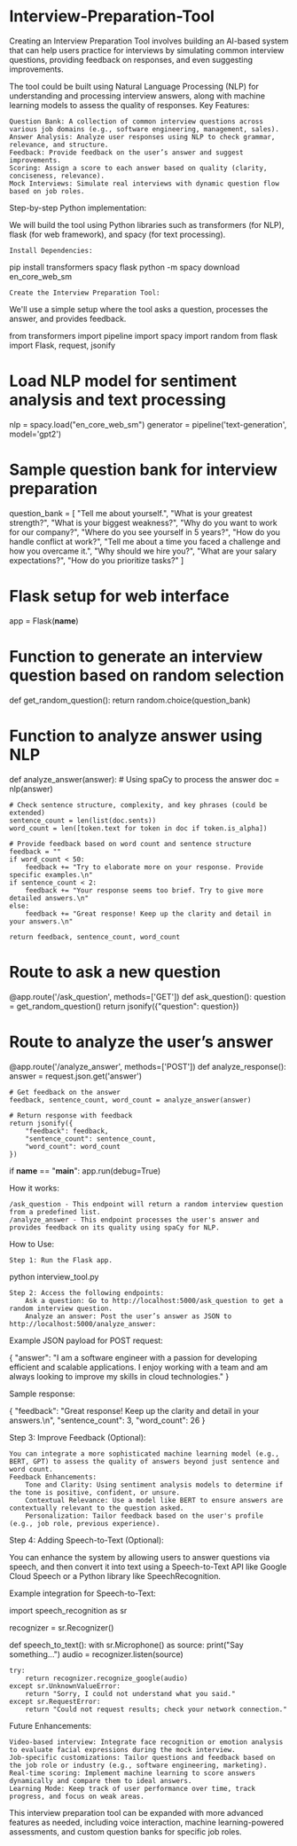 # Interview-Preparation-Tool
Creating an Interview Preparation Tool involves building an AI-based system that can help users practice for interviews by simulating common interview questions, providing feedback on responses, and even suggesting improvements.

The tool could be built using Natural Language Processing (NLP) for understanding and processing interview answers, along with machine learning models to assess the quality of responses.
Key Features:

    Question Bank: A collection of common interview questions across various job domains (e.g., software engineering, management, sales).
    Answer Analysis: Analyze user responses using NLP to check grammar, relevance, and structure.
    Feedback: Provide feedback on the user’s answer and suggest improvements.
    Scoring: Assign a score to each answer based on quality (clarity, conciseness, relevance).
    Mock Interviews: Simulate real interviews with dynamic question flow based on job roles.

Step-by-step Python implementation:

We will build the tool using Python libraries such as transformers (for NLP), flask (for web framework), and spacy (for text processing).

    Install Dependencies:

pip install transformers spacy flask
python -m spacy download en_core_web_sm

    Create the Interview Preparation Tool:

We'll use a simple setup where the tool asks a question, processes the answer, and provides feedback.

from transformers import pipeline
import spacy
import random
from flask import Flask, request, jsonify

# Load NLP model for sentiment analysis and text processing
nlp = spacy.load("en_core_web_sm")
generator = pipeline('text-generation', model='gpt2')

# Sample question bank for interview preparation
question_bank = [
    "Tell me about yourself.",
    "What is your greatest strength?",
    "What is your biggest weakness?",
    "Why do you want to work for our company?",
    "Where do you see yourself in 5 years?",
    "How do you handle conflict at work?",
    "Tell me about a time you faced a challenge and how you overcame it.",
    "Why should we hire you?",
    "What are your salary expectations?",
    "How do you prioritize tasks?"
]

# Flask setup for web interface
app = Flask(__name__)

# Function to generate an interview question based on random selection
def get_random_question():
    return random.choice(question_bank)

# Function to analyze answer using NLP
def analyze_answer(answer):
    # Using spaCy to process the answer
    doc = nlp(answer)
    
    # Check sentence structure, complexity, and key phrases (could be extended)
    sentence_count = len(list(doc.sents))
    word_count = len([token.text for token in doc if token.is_alpha])
    
    # Provide feedback based on word count and sentence structure
    feedback = ""
    if word_count < 50:
        feedback += "Try to elaborate more on your response. Provide specific examples.\n"
    if sentence_count < 2:
        feedback += "Your response seems too brief. Try to give more detailed answers.\n"
    else:
        feedback += "Great response! Keep up the clarity and detail in your answers.\n"
    
    return feedback, sentence_count, word_count

# Route to ask a new question
@app.route('/ask_question', methods=['GET'])
def ask_question():
    question = get_random_question()
    return jsonify({"question": question})

# Route to analyze the user’s answer
@app.route('/analyze_answer', methods=['POST'])
def analyze_response():
    answer = request.json.get('answer')
    
    # Get feedback on the answer
    feedback, sentence_count, word_count = analyze_answer(answer)
    
    # Return response with feedback
    return jsonify({
        "feedback": feedback,
        "sentence_count": sentence_count,
        "word_count": word_count
    })

if __name__ == "__main__":
    app.run(debug=True)

How it works:

    /ask_question - This endpoint will return a random interview question from a predefined list.
    /analyze_answer - This endpoint processes the user's answer and provides feedback on its quality using spaCy for NLP.

How to Use:

    Step 1: Run the Flask app.

python interview_tool.py

    Step 2: Access the following endpoints:
        Ask a question: Go to http://localhost:5000/ask_question to get a random interview question.
        Analyze an answer: Post the user’s answer as JSON to http://localhost:5000/analyze_answer:

Example JSON payload for POST request:

{
  "answer": "I am a software engineer with a passion for developing efficient and scalable applications. I enjoy working with a team and am always looking to improve my skills in cloud technologies."
}

Sample response:

{
  "feedback": "Great response! Keep up the clarity and detail in your answers.\n",
  "sentence_count": 3,
  "word_count": 26
}

Step 3: Improve Feedback (Optional):

    You can integrate a more sophisticated machine learning model (e.g., BERT, GPT) to assess the quality of answers beyond just sentence and word count.
    Feedback Enhancements:
        Tone and Clarity: Using sentiment analysis models to determine if the tone is positive, confident, or unsure.
        Contextual Relevance: Use a model like BERT to ensure answers are contextually relevant to the question asked.
        Personalization: Tailor feedback based on the user's profile (e.g., job role, previous experience).

Step 4: Adding Speech-to-Text (Optional):

You can enhance the system by allowing users to answer questions via speech, and then convert it into text using a Speech-to-Text API like Google Cloud Speech or a Python library like SpeechRecognition.

Example integration for Speech-to-Text:

import speech_recognition as sr

recognizer = sr.Recognizer()

def speech_to_text():
    with sr.Microphone() as source:
        print("Say something...")
        audio = recognizer.listen(source)
    
    try:
        return recognizer.recognize_google(audio)
    except sr.UnknownValueError:
        return "Sorry, I could not understand what you said."
    except sr.RequestError:
        return "Could not request results; check your network connection."

Future Enhancements:

    Video-based interview: Integrate face recognition or emotion analysis to evaluate facial expressions during the mock interview.
    Job-specific customizations: Tailor questions and feedback based on the job role or industry (e.g., software engineering, marketing).
    Real-time scoring: Implement machine learning to score answers dynamically and compare them to ideal answers.
    Learning Mode: Keep track of user performance over time, track progress, and focus on weak areas.

This interview preparation tool can be expanded with more advanced features as needed, including voice interaction, machine learning-powered assessments, and custom question banks for specific job roles.
